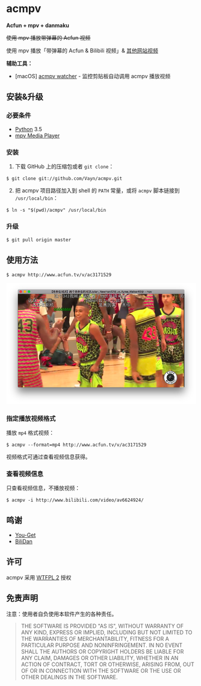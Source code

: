 # acmpv

**Acfun + mpv + danmaku**

~~使用 mpv 播放带弹幕的 Acfun 视频~~

使用 mpv 播放「带弹幕的 Acfun & Bilibili 视频」& [其他网站视频](https://github.com/soimort/you-get#supported-sites)

__辅助工具：__

  * [macOS] [acmpv watcher](https://github.com/Vayn/acmpv-watcher) - 监控剪贴板自动调用 acmpv 播放视频

## 安装&升级

### 必要条件

- [Python](https://www.python.org/) 3.5
- [mpv Media Player](http://mpv.io/)

### 安装

1) 下载 GitHub 上的压缩包或者 `git clone`：

```
$ git clone git://github.com/Vayn/acmpv.git
```

2) 把 acmpv 项目路径加入到 shell 的 `PATH` 常量，或将 `acmpv` 脚本链接到 `/usr/local/bin`：

```
$ ln -s "$(pwd)/acmpv" /usr/local/bin
```

### 升级

```
$ git pull origin master
```

## 使用方法

```
$ acmpv http://www.acfun.tv/v/ac3171529
```

![Screenshot](screenshot.png)

### 指定播放视频格式

播放 `mp4` 格式视频：

```
$ acmpv --format=mp4 http://www.acfun.tv/v/ac3171529
```

视频格式可通过查看视频信息获得。

### 查看视频信息

只查看视频信息，不播放视频：

```
$ acmpv -i http://www.bilibili.com/video/av6624924/
```

## 鸣谢

 * [You-Get](https://github.com/soimort/you-get)
 * [BiliDan](https://github.com/m13253/BiliDan)

## 许可

acmpv 采用 [WTFPL 2](https://en.wikipedia.org/wiki/WTFPL) 授权

## 免责声明

注意：使用者自负使用本软件产生的各种责任。

> THE SOFTWARE IS PROVIDED "AS IS", WITHOUT WARRANTY OF ANY KIND, EXPRESS OR IMPLIED, INCLUDING BUT NOT LIMITED TO THE WARRANTIES OF MERCHANTABILITY, FITNESS FOR A PARTICULAR PURPOSE AND NONINFRINGEMENT. IN NO EVENT SHALL THE AUTHORS OR COPYRIGHT HOLDERS BE LIABLE FOR ANY CLAIM, DAMAGES OR OTHER LIABILITY, WHETHER IN AN ACTION OF CONTRACT, TORT OR OTHERWISE, ARISING FROM, OUT OF OR IN CONNECTION WITH THE SOFTWARE OR THE USE OR OTHER DEALINGS IN THE SOFTWARE.


